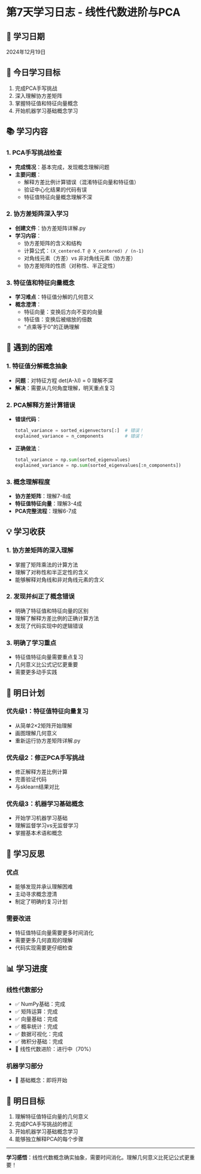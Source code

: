 # 第7天学习日志 - 线性代数进阶与PCA

## 📅 学习日期
2024年12月19日

## 🎯 今日学习目标
1. 完成PCA手写挑战
2. 深入理解协方差矩阵
3. 掌握特征值和特征向量概念
4. 开始机器学习基础概念学习

## 📚 学习内容

### 1. PCA手写挑战检查
- **完成情况**：基本完成，发现概念理解问题
- **主要问题**：
  - 解释方差比例计算错误（混淆特征向量和特征值）
  - 验证中心化结果的代码有误
  - 特征值特征向量概念理解不深

### 2. 协方差矩阵深入学习
- **创建文件**：协方差矩阵详解.py
- **学习内容**：
  - 协方差矩阵的含义和结构
  - 计算公式：`(X_centered.T @ X_centered) / (n-1)`
  - 对角线元素（方差）vs 非对角线元素（协方差）
  - 协方差矩阵的性质（对称性、半正定性）

### 3. 特征值和特征向量概念
- **学习难点**：特征值分解的几何意义
- **概念澄清**：
  - 特征向量：变换后方向不变的向量
  - 特征值：变换后被缩放的倍数
  - "点乘等于0"的正确理解

## 🤔 遇到的困难

### 1. 特征值分解概念抽象
- **问题**：对特征方程 det(A-λI) = 0 理解不深
- **解决**：需要从几何角度理解，明天重点复习

### 2. PCA解释方差计算错误
- **错误代码**：
  ```python
  total_variance = sorted_eigenvectors[:]  # 错误！
  explained_variance = n_components        # 错误！
  ```
- **正确做法**：
  ```python
  total_variance = np.sum(sorted_eigenvalues)
  explained_variance = np.sum(sorted_eigenvalues[:n_components])
  ```

### 3. 概念理解程度
- **协方差矩阵**：理解7-8成
- **特征值特征向量**：理解3-4成
- **PCA完整流程**：理解6-7成

## 💡 学习收获

### 1. 协方差矩阵的深入理解
- 掌握了矩阵乘法的计算方法
- 理解了对称性和半正定性的含义
- 能够解释对角线和非对角线元素的含义

### 2. 发现并纠正了概念错误
- 明确了特征值和特征向量的区别
- 理解了解释方差比例的正确计算方法
- 发现了代码实现中的逻辑错误

### 3. 明确了学习重点
- 特征值特征向量需要重点复习
- 几何意义比公式记忆更重要
- 需要更多动手实践

## 📝 明日计划

### 优先级1：特征值特征向量复习
- 从简单2×2矩阵开始理解
- 画图理解几何意义
- 重新运行协方差矩阵详解.py

### 优先级2：修正PCA手写挑战
- 修正解释方差比例计算
- 完善验证代码
- 与sklearn结果对比

### 优先级3：机器学习基础概念
- 开始学习机器学习基础
- 理解监督学习vs无监督学习
- 掌握基本术语和概念

## 🎯 学习反思

### 优点
- 能够发现并承认理解困难
- 主动寻求概念澄清
- 制定了明确的复习计划

### 需要改进
- 特征值特征向量需要更多时间消化
- 需要更多几何直观的理解
- 代码实现需要更仔细检查

## 📊 学习进度

### 线性代数部分
- ✅ NumPy基础：完成
- ✅ 矩阵运算：完成
- ✅ 向量基础：完成
- ✅ 概率统计：完成
- ✅ 数据可视化：完成
- ✅ 微积分基础：完成
- 🔄 线性代数进阶：进行中（70%）

### 机器学习部分
- 🔄 基础概念：即将开始

## 💪 明日目标
1. 理解特征值特征向量的几何意义
2. 完成PCA手写挑战的修正
3. 开始机器学习基础概念学习
4. 能够独立解释PCA的每个步骤

---
**学习感悟**：线性代数概念确实抽象，需要时间消化。理解几何意义比死记公式更重要！ 
